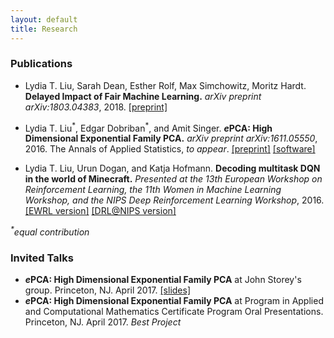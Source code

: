 ```yaml
---
layout: default
title: Research
---
```


### Publications

* Lydia T. Liu, Sarah Dean, Esther Rolf, Max Simchowitz, Moritz Hardt. **Delayed Impact of Fair Machine Learning.** *arXiv preprint arXiv:1803.04383*, 2018. [[preprint]](http://arxiv.org/abs/1803.04383)

* Lydia T. Liu<sup>\*</sup>, Edgar Dobriban<sup>\*</sup>, and Amit Singer. ***e*****PCA: High Dimensional Exponential Family PCA.** *arXiv preprint arXiv:1611.05550*, 2016. The Annals of Applied Statistics, *to appear*. [[preprint]](http://arxiv.org/abs/1611.05550) [[software]](http://github.com/lydiatliu/epca/)

* Lydia T. Liu, Urun Dogan, and Katja Hofmann. **Decoding multitask DQN in the world of Minecraft.** *Presented at the 13th European Workshop on Reinforcement Learning, the 11th Women in Machine Learning Workshop, and the NIPS Deep Reinforcement Learning Workshop*, 2016. [[EWRL version]](http://ewrl.files.wordpress.com/2016/11/ewrl13-2016-submission-29.pdf) [[DRL@NIPS version]](https://drive.google.com/file/d/0B1PUpk7kwWu-bDd2djhqNEx2S2J4UURTUE1sVjVnS2tXZG9r/view)

*<sup>\*</sup>equal contribution*

### Invited Talks

* ***e*****PCA: High Dimensional Exponential Family PCA** at John Storey's group. Princeton, NJ. April 2017. [[slides]](/assets/epca_talk_apr20.pdf)
* ***e*****PCA: High Dimensional Exponential Family PCA** at Program in Applied and Computational Mathematics Certificate Program Oral Presentations. Princeton, NJ. April 2017. *Best Project*
